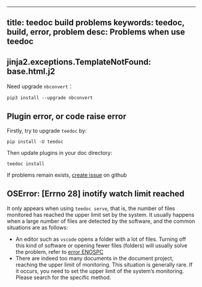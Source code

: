 
---
title: teedoc build problems
keywords: teedoc, build, error, problem
desc: Problems when use teedoc
---



## jinja2.exceptions.TemplateNotFound: base.html.j2

Need upgrade `nbconvert`：

```shell
pip3 install --upgrade nbconvert
```


## Plugin error, or code raise error

Firstly, try to upgrade `teedoc` by:

```
pip install -U teedoc
```

Then update plugins in your doc directory:

```
teedoc install
```

If problems remain exists, [create issue](https://github.com/teedoc/teedoc/issues/new) on github


## OSError: [Errno 28] inotify watch limit reached

It only appears when using `teedoc serve`, that is, the number of files monitored has reached the upper limit set by the system.
It usually happens when a large number of files are detected by the software, and the common situations are as follows:
* An editor such as `vscode` opens a folder with a lot of files. Turning off this kind of software or opening fewer files (folders) will usually solve the problem, refer to [error ENOSPC](https://code.visualstudio.com/docs/setup/linux#_visual-studio-code-is-unable-to-watch-for-file-changes-in-this-large-workspace-error-enospc)
* There are indeed too many documents in the document project, reaching the upper limit of monitoring. This situation is generally rare. If it occurs, you need to set the upper limit of the system’s monitoring. Please search for the specific method.

